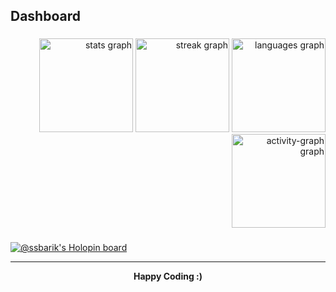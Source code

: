 <h2 align="left">Dashboard</h2>

###

<div align="right">
  <img src="https://github-readme-stats.vercel.app/api?username=ssbarik&hide_title=false&hide_rank=false&show_icons=true&include_all_commits=true&count_private=true&disable_animations=false&theme=radical&locale=en&hide_border=false&custom_title=Shashank's%20GitHub%20stats" height="150" alt="stats graph"  />
  <img src="https://streak-stats.demolab.com?user=ssbarik&locale=en&mode=daily&theme=radical&hide_border=false&border_radius=5" height="150" alt="streak graph"  />
  <img src="https://github-readme-stats.vercel.app/api/top-langs?username=ssbarik&locale=en&hide_title=false&layout=compact&card_width=320&langs_count=5&theme=radical&hide_border=false" height="150" alt="languages graph"  />
  <img src="https://github-readme-activity-graph.vercel.app/graph?username=ssbarik&theme=material-palenight&custom_title=Contribution%20Graph" height="150" alt="activity-graph graph"  />
</div>

###

[![@ssbarik's Holopin board](https://holopin.io/api/user/board?user=ssbarik)](https://holopin.io/@ssbarik)

---

<p align="center">
  <b>Happy Coding :)</b>
</p>
